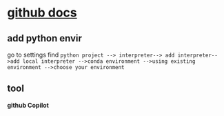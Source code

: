 # [github docs](https://docs.github.com/zh/get-started/writing-on-github/getting-started-with-writing-and-formatting-on-github/basic-writing-and-formatting-syntax)
## add python envir 
go to settings find ``python project
--> interpreter--> add interpreter-->add local interpreter
-->conda environment
-->using existing environment
-->choose your environment``  

## tool
**github Copilot**
